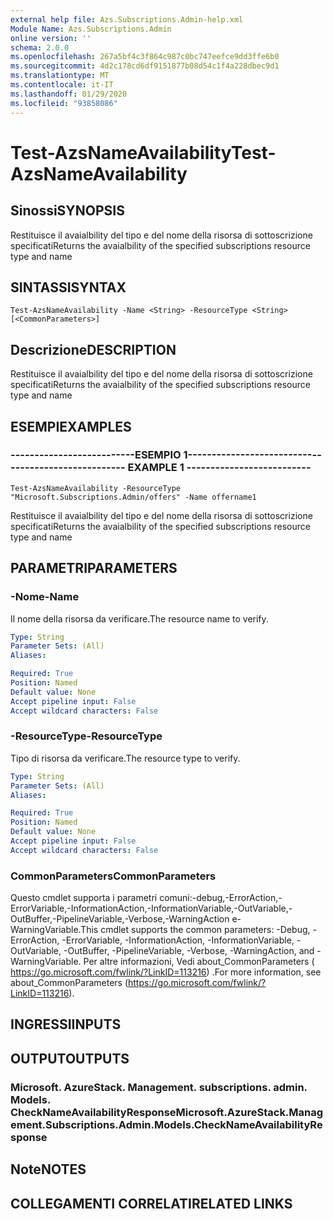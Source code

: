```yaml
---
external help file: Azs.Subscriptions.Admin-help.xml
Module Name: Azs.Subscriptions.Admin
online version: ''
schema: 2.0.0
ms.openlocfilehash: 267a5bf4c3f864c987c0bc747eefce9dd3ffe6b0
ms.sourcegitcommit: 4d2c178cd6df9151877b08d54c1f4a228dbec9d1
ms.translationtype: MT
ms.contentlocale: it-IT
ms.lasthandoff: 01/29/2020
ms.locfileid: "93858086"
---
```

# <span data-ttu-id="25b7a-101">Test-AzsNameAvailability</span><span class="sxs-lookup"><span data-stu-id="25b7a-101">Test-AzsNameAvailability</span></span>

## <span data-ttu-id="25b7a-102">Sinossi</span><span class="sxs-lookup"><span data-stu-id="25b7a-102">SYNOPSIS</span></span>
<span data-ttu-id="25b7a-103">Restituisce il avaialbility del tipo e del nome della risorsa di sottoscrizione specificati</span><span class="sxs-lookup"><span data-stu-id="25b7a-103">Returns the avaialbility of the specified subscriptions resource type and name</span></span>

## <span data-ttu-id="25b7a-104">SINTASSI</span><span class="sxs-lookup"><span data-stu-id="25b7a-104">SYNTAX</span></span>

```
Test-AzsNameAvailability -Name <String> -ResourceType <String> [<CommonParameters>]
```

## <span data-ttu-id="25b7a-105">Descrizione</span><span class="sxs-lookup"><span data-stu-id="25b7a-105">DESCRIPTION</span></span>
<span data-ttu-id="25b7a-106">Restituisce il avaialbility del tipo e del nome della risorsa di sottoscrizione specificati</span><span class="sxs-lookup"><span data-stu-id="25b7a-106">Returns the avaialbility of the specified subscriptions resource type and name</span></span>

## <span data-ttu-id="25b7a-107">ESEMPI</span><span class="sxs-lookup"><span data-stu-id="25b7a-107">EXAMPLES</span></span>

### <span data-ttu-id="25b7a-108">--------------------------ESEMPIO 1--------------------------</span><span class="sxs-lookup"><span data-stu-id="25b7a-108">-------------------------- EXAMPLE 1 --------------------------</span></span>
```
Test-AzsNameAvailability -ResourceType "Microsoft.Subscriptions.Admin/offers" -Name offername1
```

<span data-ttu-id="25b7a-109">Restituisce il avaialbility del tipo e del nome della risorsa di sottoscrizione specificati</span><span class="sxs-lookup"><span data-stu-id="25b7a-109">Returns the avaialbility of the specified subscriptions resource type and name</span></span>

## <span data-ttu-id="25b7a-110">PARAMETRI</span><span class="sxs-lookup"><span data-stu-id="25b7a-110">PARAMETERS</span></span>

### <span data-ttu-id="25b7a-111">-Nome</span><span class="sxs-lookup"><span data-stu-id="25b7a-111">-Name</span></span>
<span data-ttu-id="25b7a-112">Il nome della risorsa da verificare.</span><span class="sxs-lookup"><span data-stu-id="25b7a-112">The resource name to verify.</span></span>

```yaml
Type: String
Parameter Sets: (All)
Aliases: 

Required: True
Position: Named
Default value: None
Accept pipeline input: False
Accept wildcard characters: False
```

### <span data-ttu-id="25b7a-113">-ResourceType</span><span class="sxs-lookup"><span data-stu-id="25b7a-113">-ResourceType</span></span>
<span data-ttu-id="25b7a-114">Tipo di risorsa da verificare.</span><span class="sxs-lookup"><span data-stu-id="25b7a-114">The resource type to verify.</span></span>

```yaml
Type: String
Parameter Sets: (All)
Aliases: 

Required: True
Position: Named
Default value: None
Accept pipeline input: False
Accept wildcard characters: False
```

### <span data-ttu-id="25b7a-115">CommonParameters</span><span class="sxs-lookup"><span data-stu-id="25b7a-115">CommonParameters</span></span>
<span data-ttu-id="25b7a-116">Questo cmdlet supporta i parametri comuni:-debug,-ErrorAction,-ErrorVariable,-InformationAction,-InformationVariable,-OutVariable,-OutBuffer,-PipelineVariable,-Verbose,-WarningAction e-WarningVariable.</span><span class="sxs-lookup"><span data-stu-id="25b7a-116">This cmdlet supports the common parameters: -Debug, -ErrorAction, -ErrorVariable, -InformationAction, -InformationVariable, -OutVariable, -OutBuffer, -PipelineVariable, -Verbose, -WarningAction, and -WarningVariable.</span></span> <span data-ttu-id="25b7a-117">Per altre informazioni, Vedi about_CommonParameters ( https://go.microsoft.com/fwlink/?LinkID=113216) .</span><span class="sxs-lookup"><span data-stu-id="25b7a-117">For more information, see about_CommonParameters (https://go.microsoft.com/fwlink/?LinkID=113216).</span></span>

## <span data-ttu-id="25b7a-118">INGRESSI</span><span class="sxs-lookup"><span data-stu-id="25b7a-118">INPUTS</span></span>

## <span data-ttu-id="25b7a-119">OUTPUT</span><span class="sxs-lookup"><span data-stu-id="25b7a-119">OUTPUTS</span></span>

### <span data-ttu-id="25b7a-120">Microsoft. AzureStack. Management. subscriptions. admin. Models. CheckNameAvailabilityResponse</span><span class="sxs-lookup"><span data-stu-id="25b7a-120">Microsoft.AzureStack.Management.Subscriptions.Admin.Models.CheckNameAvailabilityResponse</span></span>

## <span data-ttu-id="25b7a-121">Note</span><span class="sxs-lookup"><span data-stu-id="25b7a-121">NOTES</span></span>

## <span data-ttu-id="25b7a-122">COLLEGAMENTI CORRELATI</span><span class="sxs-lookup"><span data-stu-id="25b7a-122">RELATED LINKS</span></span>

